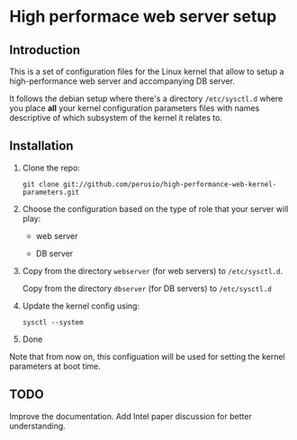 # High performace web server setup

## Introduction

This is a set of configuration files for the Linux kernel that allow
to setup a high-performance web server and accompanying DB server.

It follows the debian setup where there's a directory `/etc/sysctl.d`
where you place **all** your kernel configuration parameters files
with names descriptive of which subsystem of the kernel it relates to.

## Installation

 1. Clone the repo:
        
        git clone git://github.com/perusio/high-performance-web-kernel-parameters.git 

 2. Choose the configuration based on the type of role that your
    server will play:
    
     + web server
    
     + DB server

 3. Copy from the directory `webserver` (for web servers) to
    `/etc/sysctl.d`.
    
    Copy from the directory `dbserver` (for DB servers) to
    `/etc/sysctl.d`  

 3. Update the kernel config using:
        
        sysctl --system
        
 4. Done
 
 Note that from now on, this configuation will be used for setting the
 kernel parameters at boot time.
 
 
## TODO
 
Improve the documentation. Add Intel paper discussion for better understanding.
